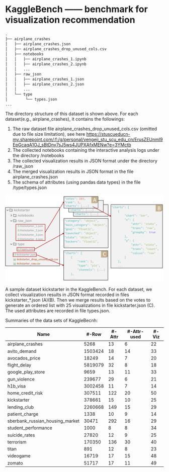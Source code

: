 # KaggleBench —— benchmark for visualization recommendation

```
.
├── airplane_crashes 
│   ├── airplane_crashes.json 
│   ├── airplane_crashes_drop_unused_cols.csv 
│   ├── notebooks 
│   │   ├── airplane_crashes_1.ipynb 
│   │   ├── airplane_crashes_2.ipynb 
│   │   ... 
│   ├── raw_json 
│   │   ├── airplane_crashes_1.json 
│   │   ├── airplane_crashes_2.json 
│   │   ... 
│   └── type 
│        └── types.json 
... 
```

The directory structure of this dataset is shown above. 
For each dataset(e.g., airplane_crashes), it contains the followings: 
1. The raw dataset file airplane_crashes_drop_unused_cols.csv (omitted due to file size limitation), see here https://stuscueducn-my.sharepoint.com/:f:/g/personal/vengeji_stu_scu_edu_cn/ErusZEUnmI9EpGcaqA1OJ_sBtDny7sJ5ws4JUPXAfxMENw?e=3YMctb
2. The collected notebooks containing the interactive analysis logs under the directory /notebooks 
3. The collected visualization results in JSON format under the directory /raw_json 
4. The merged visualization results in JSON format in the file airplane_crashes.json 
5. The schema of attributes (using pandas data types) in the file /type/types.json 

![exmaple](https://github.com/vengeji/vizrec_bench/blob/master/benchmark.png)

A sample dataset kickstarter in the KaggleBench. For each dataset, we collect visualization results in JSON format recorded in files kickstarter\_*.json (A)(B). Then we merge results based on the votes to generate an ordered list with 25 visualizations in file kickstarter.json (C). The used attributes are recorded in file types.json.

Summaries of the data sets of KaggleBecnh:

|Name| #-Row| #-Attr | #-Attr-used|#-Viz|
| ------ | ------ | ------ |------ | ------ | 
|airplane_crashes|5268|13|6|22|
|avito_demand|1503424|18|14|33|
|avocados_price|18249|14|7|20|
|flight_delay|5819079|32|8|18|
|google_play_store|9659|13|11|33|
|gun_violence|239677|29|6|21|
|h1b_visa|3002458|11|7|14|
|home_credit_risk|307511|122|20|50|
|kickstarter|378661|15|10|25|
|lending_club|2260668|149|15|29|
|patient_charge|1338|10|9|14|
|sberbank_russian_housing_market|30471|292|16|29|
|student_performance|1000|8|8|34|
|suicide_rates|27820|12|9|25|
|terrorism|170350|136|30|40|
|titan|891|12|8|23|
|videogame|16719|17|15|48|
|zomato|51717|17|11|49|
